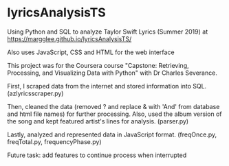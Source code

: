 # lyricsAnalysisTS
Using Python and SQL to analyze Taylor Swift Lyrics (Summer 2019) at https://margglee.github.io/lyricsAnalysisTS/

Also uses JavaScript, CSS and HTML for the web interface

This project was for the Coursera course "Capstone: Retrieving, Processing, and Visualizing Data with Python" with Dr Charles Severance.

First, I scraped data from the internet and stored information into SQL. (azlyricsscraper.py)

Then, cleaned the data (removed ? and replace &amp; with 'And' from database and html file names) for further processing. Also, used the album version of the song and kept featured artist's lines for analysis. (parser.py)

Lastly, analyzed and represented data in JavaScript format. (freqOnce.py, freqTotal.py, frequencyPhase.py)

Future task: add features to continue process when interrupted
